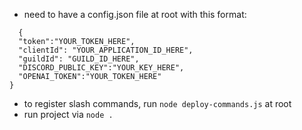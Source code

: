- need to have a config.json file at root with this format:
```
  {
  "token":"YOUR_TOKEN_HERE",
  "clientId": "YOUR_APPLICATION_ID_HERE",
  "guildId": "GUILD_ID_HERE",
  "DISCORD_PUBLIC_KEY":"YOUR_KEY_HERE",
  "OPENAI_TOKEN":"YOUR_TOKEN_HERE"
}
  ```
- to register slash commands, run `node deploy-commands.js` at root
- run project via `node .`
